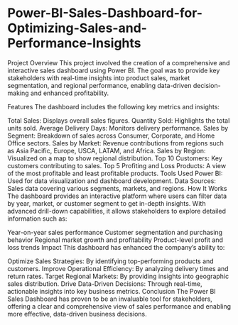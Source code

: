 # Power-BI-Sales-Dashboard-for-Optimizing-Sales-and-Performance-Insights


Project Overview
This project involved the creation of a comprehensive and interactive sales dashboard using Power BI. The goal was to provide key stakeholders with real-time insights into product sales, market segmentation, and regional performance, enabling data-driven decision-making and enhanced profitability.

Features
The dashboard includes the following key metrics and insights:

Total Sales: Displays overall sales figures.
Quantity Sold: Highlights the total units sold.
Average Delivery Days: Monitors delivery performance.
Sales by Segment: Breakdown of sales across Consumer, Corporate, and Home Office sectors.
Sales by Market: Revenue contributions from regions such as Asia Pacific, Europe, USCA, LATAM, and Africa.
Sales by Region: Visualized on a map to show regional distribution.
Top 10 Customers: Key customers contributing to sales.
Top 5 Profiting and Loss Products: A view of the most profitable and least profitable products.
Tools Used
Power BI: Used for data visualization and dashboard development.
Data Sources: Sales data covering various segments, markets, and regions.
How It Works
The dashboard provides an interactive platform where users can filter data by year, market, or customer segment to get in-depth insights. With advanced drill-down capabilities, it allows stakeholders to explore detailed information such as:

Year-on-year sales performance
Customer segmentation and purchasing behavior
Regional market growth and profitability
Product-level profit and loss trends
Impact
This dashboard has enhanced the company’s ability to:

Optimize Sales Strategies: By identifying top-performing products and customers.
Improve Operational Efficiency: By analyzing delivery times and return rates.
Target Regional Markets: By providing insights into geographic sales distribution.
Drive Data-Driven Decisions: Through real-time, actionable insights into key business metrics.
Conclusion
The Power BI Sales Dashboard has proven to be an invaluable tool for stakeholders, offering a clear and comprehensive view of sales performance and enabling more effective, data-driven business decisions.

